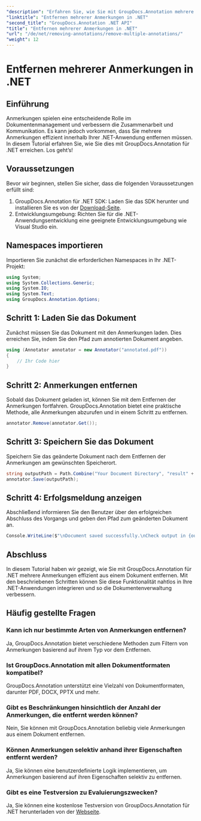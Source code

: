 ```yaml
---
"description": "Erfahren Sie, wie Sie mit GroupDocs.Annotation mehrere Annotationen effizient in .NET entfernen. Folgen Sie unserem Schritt-für-Schritt-Tutorial für die nahtlose Integration in Ihre Anwendungen."
"linktitle": "Entfernen mehrerer Anmerkungen in .NET"
"second_title": "GroupDocs.Annotation .NET API"
"title": "Entfernen mehrerer Anmerkungen in .NET"
"url": "/de/net/removing-annotations/remove-multiple-annotations/"
"weight": 12
---
```


# Entfernen mehrerer Anmerkungen in .NET

## Einführung
Anmerkungen spielen eine entscheidende Rolle im Dokumentenmanagement und verbessern die Zusammenarbeit und Kommunikation. Es kann jedoch vorkommen, dass Sie mehrere Anmerkungen effizient innerhalb Ihrer .NET-Anwendung entfernen müssen. In diesem Tutorial erfahren Sie, wie Sie dies mit GroupDocs.Annotation für .NET erreichen. Los geht’s!
## Voraussetzungen
Bevor wir beginnen, stellen Sie sicher, dass die folgenden Voraussetzungen erfüllt sind:
1. GroupDocs.Annotation für .NET SDK: Laden Sie das SDK herunter und installieren Sie es von der [Download-Seite](https://releases.groupdocs.com/annotation/net/).
2. Entwicklungsumgebung: Richten Sie für die .NET-Anwendungsentwicklung eine geeignete Entwicklungsumgebung wie Visual Studio ein.

## Namespaces importieren
Importieren Sie zunächst die erforderlichen Namespaces in Ihr .NET-Projekt:
```csharp
using System;
using System.Collections.Generic;
using System.IO;
using System.Text;
using GroupDocs.Annotation.Options;
```
## Schritt 1: Laden Sie das Dokument
Zunächst müssen Sie das Dokument mit den Anmerkungen laden. Dies erreichen Sie, indem Sie den Pfad zum annotierten Dokument angeben.
```csharp
using (Annotator annotator = new Annotator("annotated.pdf"))
{
    // Ihr Code hier
}
```
## Schritt 2: Anmerkungen entfernen
Sobald das Dokument geladen ist, können Sie mit dem Entfernen der Anmerkungen fortfahren. GroupDocs.Annotation bietet eine praktische Methode, alle Anmerkungen abzurufen und in einem Schritt zu entfernen.
```csharp
annotator.Remove(annotator.Get());
```
## Schritt 3: Speichern Sie das Dokument
Speichern Sie das geänderte Dokument nach dem Entfernen der Anmerkungen am gewünschten Speicherort.
```csharp
string outputPath = Path.Combine("Your Document Directory", "result" + Path.GetExtension("input.pdf"));
annotator.Save(outputPath);
```
## Schritt 4: Erfolgsmeldung anzeigen
Abschließend informieren Sie den Benutzer über den erfolgreichen Abschluss des Vorgangs und geben den Pfad zum geänderten Dokument an.
```csharp
Console.WriteLine($"\nDocument saved successfully.\nCheck output in {outputPath}.");
```

## Abschluss
In diesem Tutorial haben wir gezeigt, wie Sie mit GroupDocs.Annotation für .NET mehrere Anmerkungen effizient aus einem Dokument entfernen. Mit den beschriebenen Schritten können Sie diese Funktionalität nahtlos in Ihre .NET-Anwendungen integrieren und so die Dokumentenverwaltung verbessern.
## Häufig gestellte Fragen
### Kann ich nur bestimmte Arten von Anmerkungen entfernen?
Ja, GroupDocs.Annotation bietet verschiedene Methoden zum Filtern von Anmerkungen basierend auf ihrem Typ vor dem Entfernen.
### Ist GroupDocs.Annotation mit allen Dokumentformaten kompatibel?
GroupDocs.Annotation unterstützt eine Vielzahl von Dokumentformaten, darunter PDF, DOCX, PPTX und mehr.
### Gibt es Beschränkungen hinsichtlich der Anzahl der Anmerkungen, die entfernt werden können?
Nein, Sie können mit GroupDocs.Annotation beliebig viele Anmerkungen aus einem Dokument entfernen.
### Können Anmerkungen selektiv anhand ihrer Eigenschaften entfernt werden?
Ja, Sie können eine benutzerdefinierte Logik implementieren, um Anmerkungen basierend auf ihren Eigenschaften selektiv zu entfernen.
### Gibt es eine Testversion zu Evaluierungszwecken?
Ja, Sie können eine kostenlose Testversion von GroupDocs.Annotation für .NET herunterladen von der [Webseite](https://releases.groupdocs.com/annotation/net/).